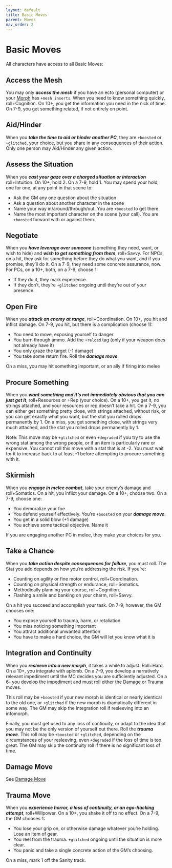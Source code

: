 ```yaml
---
layout: default
title: Basic Moves
parent: Moves
nav_order: 2
---
```


# Basic Moves

All characters have access to all Basic Moves:

## Access the Mesh

You may only **_access the mesh_** if you have an ecto (personal computer) or your [Morph](/content/morphs) has `+mesh inserts`. When you need to know something quickly, roll+Cognition. On 10+, you get the information you need in the nick of time. On 7-9, you get something related, if not entirely on point.

## Aid/Hinder

When you **_take the time to aid or hinder another PC_**, they are `+boosted` or `+glitched`, your choice, but you share in any consequences of their action. Only one person may Aid/Hinder any given action.

## Assess the Situation

When you **_cast your gaze over a charged situation or interaction_** roll+Intuition. On 10+, hold 2. On a 7-9, hold 1. You may spend your hold, one for one, at any point in that scene to:

- Ask the GM any one question about the situation
- Ask a question about another character in the scene
- Name your way in/around/through/out. You are `+boosted` to get there
- Name the most important character on the scene (your call). You are `+boosted` forward with or against them.

## Negotiate

When you **_have leverage over someone_** (something they need, want, or wish to hide) and **_wish to get something from them_**, roll+Savvy. For NPCs, on a hit, they ask for something before they do what you want, and if you promise, they’ll do it. On a 7-9, they need some concrete assurance, now.  
For PCs, on a 10+, both, on a 7-9, choose 1:

- If they do it, they mark experience.
- If they don’t, they’re `+glitched` ongoing until they’re out of your presence.

## Open Fire

When you **_attack an enemy at range_**, roll+Coordination. On 10+, you hit and inflict damage. On 7-9, you hit, but there is a complication (choose 1):

- You need to move, exposing yourself to danger
- You burn through ammo. Add the `+reload` tag (only if your weapon does not already have it)
- You only graze the target (-1 damage)
- You take some return fire. Roll the **_damage move_**.

On a miss, you may hit something important, or an ally if firing into melee

## Procure Something

When you **_want something and it’s not immediately obvious that you can just get it_**, roll+Resources or +Rep (your choice). On a 10+, you get it, no strings attached, and your resources or rep doesn’t take a hit. On a 7-9, you can either get something pretty close, with strings attached, without risk, or you can get exactly what you want, but the stat you rolled drops permanently by 1. On a miss, you get something close, with strings very much attached, and the stat you rolled drops permanently by 1.

Note: This move may be `+glitched` or even `+degraded` if you try to use the wrong stat among the wrong people, or if an item is particularly rare or expensive. You cannot roll this move with a stat that is at -2. You must wait for it to increase back to at least -1 before attempting to procure something with it.

## Skirmish

When you **_engage in melee combat_**, take your enemy’s damage and roll+Somatics. On a hit, you inflict your damage. On a 10+, choose two. On a 7-9, choose one:

- You demoralize your foe
- You defend yourself effectively. You’re `+boosted` on your **_damage move_**.
- You get in a solid blow (+1 damage)
- You achieve some tactical objective. Name it

If you are engaging another PC in melee, they make your choices for you.

## Take a Chance

When you **_take action despite consequences for failure_**, you must roll. The Stat you add depends on how you’re addressing the risk. If you’re:

- Counting on agility or fine motor control, roll+Coordination.
- Counting on physical strength or endurance, roll+Somatics.
- Methodically planning your course, roll+Cognition.
- Flashing a smile and banking on your charm, roll+Savvy.

On a hit you succeed and accomplish your task. On 7-9, however, the GM chooses one:

- You expose yourself to trauma, harm, or retaliation
- You miss noticing something important
- You attract additional unwanted attention
- You have to make a hard choice, the GM will let you know what it is

## Integration and Continuity

When you **_resleeve into a new morph_**, it takes a while to adjust. Roll+Hard. On a 10+, you integrate with aplomb. On a 7-9, you develop a narratively relevant impediment until the MC decides you are sufficiently adjusted. On a 6- you develop the impediment and must roll either the Damage or Trauma moves.

This roll may be `+boosted` if your new morph is identical or nearly identical to the old one, or `+glitched` if the new morph is dramatically different in some way. The GM may skip the Integration roll if resleeving into an infomorph.

Finally, you must get used to any loss of continuity, or adapt to the idea that you may not be the only version of yourself out there. Roll the **_trauma move_**. This roll may be `+boosted` or `+glitched`, depending on the circumstances of your resleeving, even `+degraded` if the loss of time is too great. The GM may skip the continuity roll if there is no significant loss of time.

## Damage Move

See [Damage Move](/content/rules/damageHealing.html#damage-move)

## Trauma Move

When you **_experience horror, a loss of continuity, or an ego-hacking attempt_**, roll+Willpower. On a 10+, you shake it off to no effect. On a 7-9, the GM chooses 1:

- You lose your grip on, or otherwise damage whatever you’re holding. Lose an item of gear.
- You reel from the trauma. `+glitched` ongoing until the situation is more clear.
- You panic and take a single concrete action of the GM’s choosing.

On a miss, mark 1 off the Sanity track.
